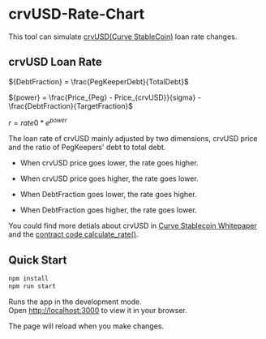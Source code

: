 # crvUSD-Rate-Chart

This tool can simulate [crvUSD(Curve StableCoin)](https://github.com/curvefi/curve-stablecoin) loan rate changes.

## crvUSD Loan Rate

${DebtFraction} = \frac{PegKeeperDebt}{TotalDebt}$

${power} = \frac{Price_{Peg} - Price_{crvUSD}}{sigma} - \frac{DebtFraction}{TargetFraction}$

${r} = rate0 * e^{power}$

The loan rate of crvUSD mainly adjusted by two dimensions, crvUSD price and the ratio of PegKeepers' debt to total debt.

- When crvUSD price goes lower, the rate goes higher.

- When crvUSD price goes higher, the rate goes lower.

- When DebtFraction goes lower, the rate goes higher.

- When DebtFraction goes higher, the rate goes lower.

You could find more detials about crvUSD in [Curve Stablecoin Whitepaper](https://github.com/curvefi/curve-stablecoin/blob/master/doc/curve-stablecoin.pdf) and the [contract code calculate_rate()](https://github.com/curvefi/curve-stablecoin/blob/master/contracts/mpolicies/AggMonetaryPolicy.vy#L153-L174).

## Quick Start

```sh
npm install
npm run start
```

Runs the app in the development mode.\
Open [http://localhost:3000](http://localhost:3000) to view it in your browser.

The page will reload when you make changes.
